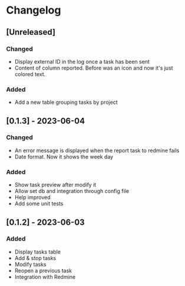 # Changelog

## [Unreleased]

### Changed

- Display external ID in the log once a task has been sent
- Content of column reported. Before was an icon and now it's just colored text.

### Added

- Add a new table grouping tasks by project

## [0.1.3] - 2023-06-04

### Changed

- An error message is displayed when the report task to redmine fails
- Date format. Now it shows the week day

### Added

- Show task preview after modify it
- Allow set db and integration through config file
- Help improved
- Add some unit tests

## [0.1.2] - 2023-06-03

### Added

- Display tasks table
- Add & stop tasks
- Modify tasks
- Reopen a previous task
- Integration with Redmine
